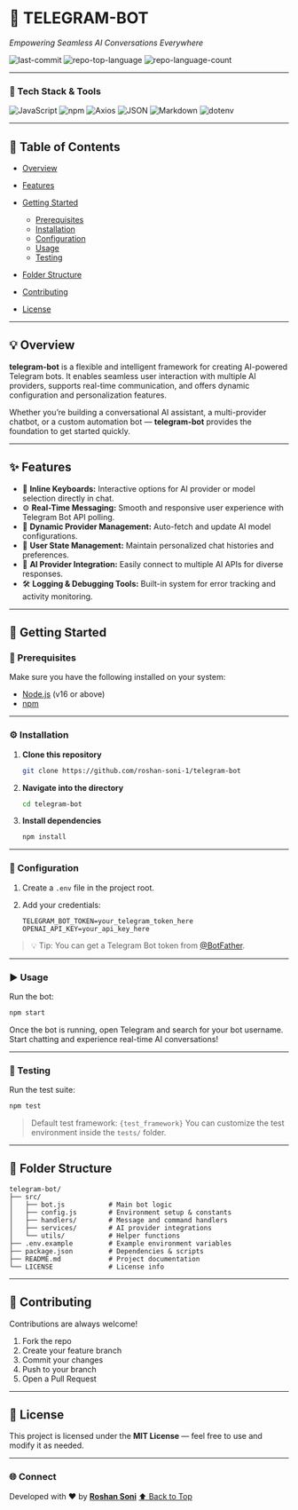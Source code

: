 # 🤖 TELEGRAM-BOT

*Empowering Seamless AI Conversations Everywhere*

![last-commit](https://img.shields.io/github/last-commit/roshan-soni-1/telegram-bot?style=flat\&logo=git\&logoColor=white\&color=0080ff)
![repo-top-language](https://img.shields.io/github/languages/top/roshan-soni-1/telegram-bot?style=flat\&color=0080ff)
![repo-language-count](https://img.shields.io/github/languages/count/roshan-soni-1/telegram-bot?style=flat\&color=0080ff)

---

### 🧰 Tech Stack & Tools

![JavaScript](https://img.shields.io/badge/JavaScript-F7DF1E.svg?style=flat\&logo=JavaScript\&logoColor=black)
![npm](https://img.shields.io/badge/npm-CB3837.svg?style=flat\&logo=npm\&logoColor=white)
![Axios](https://img.shields.io/badge/Axios-5A29E4.svg?style=flat\&logo=Axios\&logoColor=white)
![JSON](https://img.shields.io/badge/JSON-000000.svg?style=flat\&logo=JSON\&logoColor=white)
![Markdown](https://img.shields.io/badge/Markdown-000000.svg?style=flat\&logo=Markdown\&logoColor=white)
![dotenv](https://img.shields.io/badge/.ENV-ECD53F.svg?style=flat\&logo=dotenv\&logoColor=black)

---

## 📖 Table of Contents

* [Overview](#overview)
* [Features](#features)
* [Getting Started](#getting-started)

  * [Prerequisites](#prerequisites)
  * [Installation](#installation)
  * [Configuration](#configuration)
  * [Usage](#usage)
  * [Testing](#testing)
* [Folder Structure](#folder-structure)
* [Contributing](#contributing)
* [License](#license)

---

## 💡 Overview

**telegram-bot** is a flexible and intelligent framework for creating AI-powered Telegram bots.
It enables seamless user interaction with multiple AI providers, supports real-time communication, and offers dynamic configuration and personalization features.

Whether you’re building a conversational AI assistant, a multi-provider chatbot, or a custom automation bot — **telegram-bot** provides the foundation to get started quickly.

---

## ✨ Features

* 🎯 **Inline Keyboards:** Interactive options for AI provider or model selection directly in chat.
* ⚙️ **Real-Time Messaging:** Smooth and responsive user experience with Telegram Bot API polling.
* 🔧 **Dynamic Provider Management:** Auto-fetch and update AI model configurations.
* 💾 **User State Management:** Maintain personalized chat histories and preferences.
* 🧠 **AI Provider Integration:** Easily connect to multiple AI APIs for diverse responses.
* 🛠️ **Logging & Debugging Tools:** Built-in system for error tracking and activity monitoring.

---

## 🚀 Getting Started

### 🧱 Prerequisites

Make sure you have the following installed on your system:

* [Node.js](https://nodejs.org/) (v16 or above)
* [npm](https://www.npmjs.com/)

---

### ⚙️ Installation

1. **Clone this repository**

   ```bash
   git clone https://github.com/roshan-soni-1/telegram-bot
   ```

2. **Navigate into the directory**

   ```bash
   cd telegram-bot
   ```

3. **Install dependencies**

   ```bash
   npm install
   ```

---

### 🔑 Configuration

1. Create a `.env` file in the project root.
2. Add your credentials:

   ```env
   TELEGRAM_BOT_TOKEN=your_telegram_token_here
   OPENAI_API_KEY=your_api_key_here
   ```

> 💡 Tip: You can get a Telegram Bot token from [@BotFather](https://t.me/BotFather).

---

### ▶️ Usage

Run the bot:

```bash
npm start
```

Once the bot is running, open Telegram and search for your bot username.
Start chatting and experience real-time AI conversations!

---

### 🧪 Testing

Run the test suite:

```bash
npm test
```

> Default test framework: `{test_framework}`
> You can customize the test environment inside the `tests/` folder.

---

## 📁 Folder Structure

```
telegram-bot/
├── src/
│   ├── bot.js           # Main bot logic
│   ├── config.js        # Environment setup & constants
│   ├── handlers/        # Message and command handlers
│   ├── services/        # AI provider integrations
│   └── utils/           # Helper functions
├── .env.example         # Example environment variables
├── package.json         # Dependencies & scripts
├── README.md            # Project documentation
└── LICENSE              # License info
```

---

## 🤝 Contributing

Contributions are always welcome!

1. Fork the repo
2. Create your feature branch
3. Commit your changes
4. Push to your branch
5. Open a Pull Request

---

## 📜 License

This project is licensed under the **MIT License** — feel free to use and modify it as needed.

---

### 🌐 Connect

Developed with ❤️ by **[Roshan Soni](https://github.com/roshan-soni-1)**
[⬆ Back to Top](#telegram-bot)
